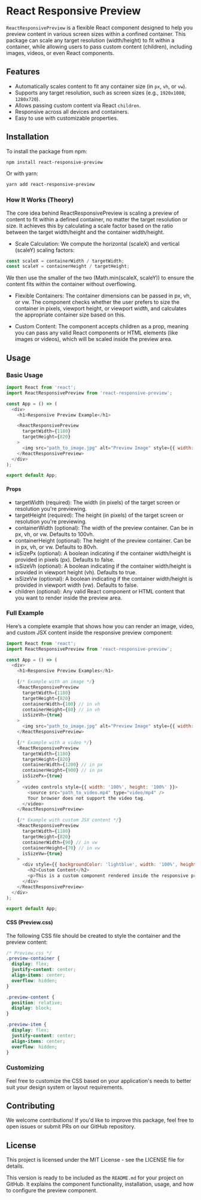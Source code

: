 # React Responsive Preview

`ReactResponsivePreview` is a flexible React component designed to help you preview content in various screen sizes within a confined container. This package can scale any target resolution (width/height) to fit within a container, while allowing users to pass custom content (children), including images, videos, or even React components.

## Features

- Automatically scales content to fit any container size (in `px`, `vh`, or `vw`).
- Supports any target resolution, such as screen sizes (e.g., `1920x1080`, `1280x720`).
- Allows passing custom content via React `children`.
- Responsive across all devices and containers.
- Easy to use with customizable properties.

## Installation

To install the package from npm:

```bash
npm install react-responsive-preview
```

Or with yarn:
```bash
yarn add react-responsive-preview
```

### How It Works (Theory)
The core idea behind ReactResponsivePreview is scaling a preview of content to fit within a defined container, no matter the target resolution or size. It achieves this by calculating a scale factor based on the ratio between the target width/height and the container width/height.

- Scale Calculation: We compute the horizontal (scaleX) and vertical (scaleY) scaling factors:
``` javascript
const scaleX = containerWidth / targetWidth;
const scaleY = containerHeight / targetHeight;
```
We then use the smaller of the two (Math.min(scaleX, scaleY)) to ensure the content fits within the container without overflowing.

- Flexible Containers: The container dimensions can be passed in px, vh, or vw. The component checks whether the user prefers to size the container in pixels, viewport height, or viewport width, and calculates the appropriate container size based on this.

- Custom Content: The component accepts children as a prop, meaning you can pass any valid React components or HTML elements (like images or videos), which will be scaled inside the preview area.

## Usage
### Basic Usage
```javascript
import React from 'react';
import ReactResponsivePreview from 'react-responsive-preview';

const App = () => (
  <div>
    <h1>Responsive Preview Example</h1>

    <ReactResponsivePreview 
      targetWidth={1180} 
      targetHeight={820}
    >
      <img src="path_to_image.jpg" alt="Preview Image" style={{ width: '100%', height: '100%' }} />
    </ReactResponsivePreview>
  </div>
);

export default App;

```

#### Props
- targetWidth (required): The width (in pixels) of the target screen or resolution you're previewing.
- targetHeight (required): The height (in pixels) of the target screen or resolution you're previewing.
- containerWidth (optional): The width of the preview container. Can be in px, vh, or vw. Defaults to 100vh.
- containerHeight (optional): The height of the preview container. Can be in px, vh, or vw. Defaults to 80vh.
- isSizePx (optional): A boolean indicating if the container width/height is provided in pixels (px). Defaults to false.
- isSizeVh (optional): A boolean indicating if the container width/height is provided in viewport height (vh). Defaults to true.
- isSizeVw (optional): A boolean indicating if the container width/height is provided in viewport width (vw). Defaults to false.
- children (optional): Any valid React component or HTML content that you want to render inside the preview area.

### Full Example
Here’s a complete example that shows how you can render an image, video, and custom JSX content inside the responsive preview component:
```javascript
import React from 'react';
import ReactResponsivePreview from 'react-responsive-preview';

const App = () => (
  <div>
    <h1>Responsive Preview Examples</h1>

    {/* Example with an image */}
    <ReactResponsivePreview 
      targetWidth={1180} 
      targetHeight={820}
      containerWidth={100} // in vh
      containerHeight={80} // in vh
      isSizeVh={true}
    >
      <img src="path_to_image.jpg" alt="Preview Image" style={{ width: '100%', height: '100%' }} />
    </ReactResponsivePreview>

    {/* Example with a video */}
    <ReactResponsivePreview 
      targetWidth={1180} 
      targetHeight={820}
      containerWidth={1200} // in px
      containerHeight={900} // in px
      isSizePx={true}
    >
      <video controls style={{ width: '100%', height: '100%' }}>
        <source src="path_to_video.mp4" type="video/mp4" />
        Your browser does not support the video tag.
      </video>
    </ReactResponsivePreview>

    {/* Example with custom JSX content */}
    <ReactResponsivePreview 
      targetWidth={1180} 
      targetHeight={820}
      containerWidth={90} // in vw
      containerHeight={70} // in vw
      isSizeVw={true}
    >
      <div style={{ backgroundColor: 'lightblue', width: '100%', height: '100%' }}>
        <h2>Custom Content</h2>
        <p>This is a custom component rendered inside the responsive preview.</p>
      </div>
    </ReactResponsivePreview>
  </div>
);

export default App;

```
#### CSS (Preview.css)
The following CSS file should be created to style the container and the preview content:
``` css
/* Preview.css */
.preview-container {
  display: flex;
  justify-content: center;
  align-items: center;
  overflow: hidden;
}

.preview-content {
  position: relative;
  display: block;
}

.preview-item {
  display: flex;
  justify-content: center;
  align-items: center;
  overflow: hidden;
}

```
### Customizing
Feel free to customize the CSS based on your application's needs to better suit your design system or layout requirements.

## Contributing
We welcome contributions! If you'd like to improve this package, feel free to open issues or submit PRs on our GitHub repository.

## License
This project is licensed under the MIT License - see the LICENSE file for details.

This version is ready to be included as the `README.md` for your project on GitHub. It explains the component functionality, installation, usage, and how to configure the preview component.
